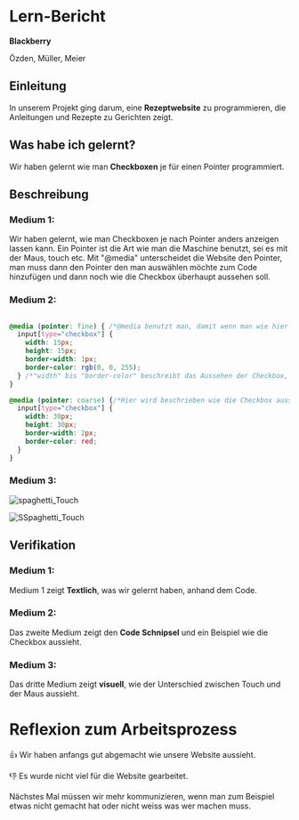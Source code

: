 # Lern-Bericht
**Blackberry**

Özden, Müller, Meier

## Einleitung

In unserem Projekt ging darum, eine **Rezeptwebsite** zu programmieren, die Anleitungen und Rezepte zu Gerichten zeigt.

## Was habe ich gelernt?

Wir haben gelernt wie man **Checkboxen** je für einen Pointer programmiert.

## Beschreibung


### Medium 1:

Wir haben gelernt, wie man Checkboxen je nach Pointer anders anzeigen lassen kann. Ein Pointer ist die Art wie man die Maschine benutzt, sei es mit der Maus, touch etc. Mit "@media" unterscheidet die Website den Pointer, man muss dann den Pointer den man auswählen möchte zum Code hinzufügen und dann noch wie die Checkbox überhaupt aussehen soll. 

### Medium 2:
```CSS

@media (pointer: fine) { /*@media benutzt man, damit wenn man wie hier zum Beispiel mehrere Pointer hat, die Website diese unterscheidet.*/
  input[type="checkbox"] {
    width: 15px;
    height: 15px;
    border-width: 1px;
    border-color: rgb(0, 0, 255);
  } /*"width" bis "border-color" beschreibt das Aussehen der Checkbox, falls der Pointer fine ist, also wenn man eine Maus benutzt.*/
}

@media (pointer: coarse) {/*Hier wird beschrieben wie die Checkbox aussieht, falls Der Pointer course ist, also wenn man die Maschine mit Touch benutzt.*/
  input[type="checkbox"] {
    width: 30px;
    height: 30px;
    border-width: 2px;
    border-color: red;
  }
}
```
### Medium 3:
![spaghetti_Touch](https://github.com/NathanielConstructive/LA1600/assets/111046193/b36c8c1e-d093-4bc7-878b-d8acd8773272)

![SSpaghetti_Touch](https://github.com/NathanielConstructive/LA1600/assets/111046193/eb69fcd7-c3a1-4d85-ae75-ef875b6960c4)

## Verifikation

### Medium 1:
Medium 1 zeigt **Textlich**, was wir gelernt haben, anhand dem Code.

### Medium 2:
Das zweite Medium zeigt den **Code Schnipsel** und ein Beispiel wie die Checkbox aussieht.

### Medium 3:
Das dritte Medium zeigt **visuell**, wie der Unterschied zwischen Touch und der Maus aussieht.

# Reflexion zum Arbeitsprozess

👍 Wir haben anfangs gut abgemacht wie unsere Website aussieht.

👎 Es wurde nicht viel für die Website gearbeitet.

Nächstes Mal müssen wir mehr kommunizieren, wenn man zum Beispiel etwas nicht gemacht hat oder nicht weiss was wer machen muss.
